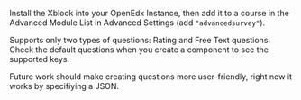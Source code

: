 Install the Xblock into your OpenEdx Instance, then add it to a course in the Advanced Module List in Advanced Settings (add `"advancedsurvey"`).

Supports only two types of questions: Rating and Free Text questions. Check the default questions when you create a component to see the supported keys.

Future work should make creating questions more user-friendly, right now it works by specifiying a JSON.
